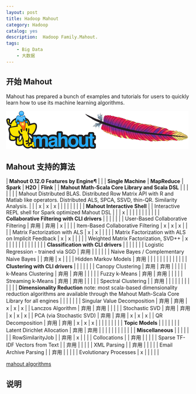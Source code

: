 ```yaml
---
layout: post
title: Hadoop Mahout
category: Hadoop
catalog: yes
description:  Hadoop Family.Mahout.
tags:
    - Big Data
    - 大数据
---
```


## 开始 Mahout

Mahout has prepared a bunch of examples and tutorials for users to quickly learn how to use its machine learning algorithms.

![](/images/mahout-logo-brudman.png)

## Mahout 支持的算法

|	**Mahout 0.12.0 Features by Engine¶**	|
|		|	**Single Machine**	|	**MapReduce**	|	**Spark**	|	**H2O**	|	**Flink**	|
|	**Mahout Math-Scala Core Library and Scala DSL**	|		|		|		|		|		|
|	Mahout Distributed BLAS. Distributed Row Matrix API with R and Matlab like operators. Distributed ALS, SPCA, SSVD, thin-QR. Similarity Analysis.	|		|		|	x	|	x	|	x	|
|		|		|		|		|		|		|
|	**Mahout Interactive Shell**	|
|	Interactive REPL shell for Spark optimized Mahout DSL	|		|		|	x	|		|		|
|		|		|		|		|		|		|
|	**Collaborative Filtering with CLI drivers**	|		|		|		|		|		|
|	User-Based Collaborative Filtering	|	弃用	|	弃用	|	x	|		|		|
|	Item-Based Collaborative Filtering	|	x	|	x	|	x	|		|		|
|	Matrix Factorization with ALS	|	x	|	x	|		|		|		|
|	Matrix Factorization with ALS on Implicit Feedback	|	x	|	x	|		|		|		|
|	Weighted Matrix Factorization, SVD++	|	x	|		|		|		|		|
|		|		|		|		|		|		|
|	**Classification with CLI drivers**	|		|		|		|		|		|
|	Logistic Regression - trained via SGD	|	弃用	|		|		|		|		|
|	Naive Bayes / Complementary Naive Bayes	|		|	弃用	|	x	|		|		|
|	Hidden Markov Models	|	弃用	|		|		|		|		|
|		|		|		|		|		|		|
|	**Clustering with CLI drivers**	|		|		|		|		|		|
|	Canopy Clustering	|	弃用	|	弃用	|		|		|		|
|	k-Means Clustering	|	弃用	|	弃用	|		|		|		|
|	Fuzzy k-Means	|	弃用	|	弃用	|		|		|		|
|	Streaming k-Means	|	弃用	|	弃用	|		|		|		|
|	Spectral Clustering	|		|	弃用	|		|		|		|
|		|		|		|		|		|		|
|	**Dimensionality Reduction** note: most scala-based dimensionality reduction algorithms are available through the Mahout Math-Scala Core Library for all engines	|		|		|		|		|		|
|	Singular Value Decomposition	|	弃用	|	弃用	|	x	|	x	|	x	|
|	Lanczos Algorithm	|	弃用	|	弃用	|		|		|		|
|	Stochastic SVD	|	弃用	|	弃用	|	x	|	x	|	x	|
|	PCA (via Stochastic SVD)	|	弃用	|	弃用	|	x	|	x	|	x	|
|	QR Decomposition	|	弃用	|	弃用	|	x	|	x	|	x	|
|		|		|		|		|		|		|
|	**Topic Models**	|		|		|		|		|		|
|	Latent Dirichlet Allocation	|	弃用	|	弃用	|		|		|		|
|		|		|		|		|		|		|
|	**Miscellaneous**	|		|		|		|		|		|
|	RowSimilarityJob	|		|	弃用	|	x	|		|		|
|	Collocations	|		|	弃用	|		|		|		|
|	Sparse TF-IDF Vectors from Text	|		|	弃用	|		|		|		|
|	XML Parsing	|		|	弃用	|		|		|		|
|	Email Archive Parsing	|		|	弃用	|		|		|		|
|	Evolutionary Processes	|	x	|		|		|		|		|

[mahout algorithms]("http://mahout.apache.org/users/basics/algorithms.html")

## 说明
